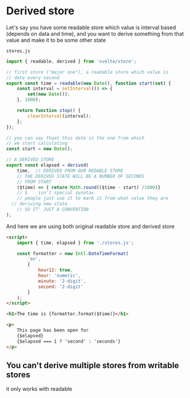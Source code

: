 # Derived store

Let's say you have some readable store which value is interval based (depends on data and time), and you want to derive something from that value and make it to be some other state

`stores.js`

```js
import { readable, derived } from 'svelte/store';

// first store ("major one"), a readable store which value is 
// date every second
export const time = readable(new Date(), function start(set) {
	const interval = setInterval(() => {
		set(new Date());
	}, 1000);

	return function stop() {
		clearInterval(interval);
	};
});

// you can say thaat this date is the one from which
// we start calculating
const start = new Date();

// A DERIVED STORE
export const elapsed = derived(
	time,  // DERIVED FROM OUR REDABLE STORE
	// THE DERIVED STATE WILL BE A NUMBER OF SECONDS
	// FROM START
	($time) => { return Math.round(($time - start) /1000)}
	// $    isn't special synatax
	// people just use it to mark it from what value they are 
  // deriving new state
	// SO IT' JUST A CONVENTION
);
```

And here we  are using both original readable store and derived store

```html
<script>
	import { time, elapsed } from './stores.js';

	const formatter = new Intl.DateTimeFormat(
		'en',
		{
			hour12: true,
			hour: 'numeric',
			minute: '2-digit',
			second: '2-digit'
		}
	);
</script>

<h1>The time is {formatter.format($time)}</h1>

<p>
	This page has been open for
	{$elapsed}
	{$elapsed === 1 ? 'second' : 'seconds'}
</p>

```

## You can't derive multiple stores from writable stores

it only works with readable

